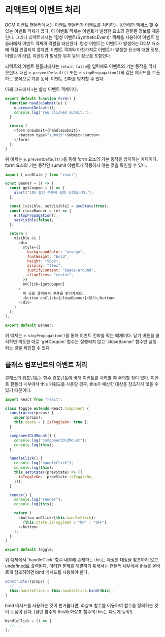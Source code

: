 # 리액트의 이벤트 처리

DOM 이벤트 핸들러에서는 이벤트 핸들러가 이벤트를 처리하는 동안에만 액세스 할 수 있는 이벤트 객체가 있다. 이 이벤트 객체는 이벤트가 발생한 요소와 관련된 정보를 제공한다. 그러나 리액트에서는 '합성 이벤트(SyntheticEvent)' 객체를 사용하여 이벤트 핸들러에서 이벤트 객체의 역할을 대신한다. 합성 이벤트는 이벤트가 발생하는 DOM 요소에 직접 연결되지 않지만, 이벤트 객체와 마찬가지로 이벤트가 발생한 요소에 대한 정보, 이벤트의 타입, 이벤트가 발생한 위치 등의 정보를 포함한다.

리액트의 이벤트 핸들러에서는 `return false`를 입력해도 이벤트의 기본 동작을 막지 못한다. 대신 `e.preventDefault()` 또는 `e.stopPropagation()`와 같은 메서드를 호출하는 방식으로 기본 동작, 이벤트 전파를 방지할 수 있다.

아래 코드에서 `e`는 합성 이벤트 객체이다.

```js
export default function Form() {
  function handleSubmit(e) {
    e.preventDefault();
    console.log("You clicked submit.");
  }

  return (
    <form onSubmit={handleSubmit}>
      <button type="submit">Submit</button>
    </form>
  );
}
```

위 예제는 `e.preventDefault()`를 통해 form 요소의 기본 동작을 방지하는 예제이다. form 요소의 기본 동작인 summit 이벤트가 작동하지 않는 것을 확인할 수 있다.

```js
import { useState } from "react";

const Banner = () => {
  const getCoupon = () => {
    alert("10% 할인 쿠폰에 담청 되었습니다.");
  };

  const [visible, setVisible] = useState(true);
  const closeBanner = (e) => {
    e.stopPropagation();
    setVisible(false);
  };

  return (
    visible && (
      <div
        style={{
          backgroundColor: "orange",
          fontWeight: "bold",
          height: "50px",
          display: "flex",
          justifyContent: "space-around",
          alignItems: "center",
        }}
        onClick={getCoupon}
      >
        이 곳을 클릭해서 쿠폰을 받아가세요.
        <button onClick={closeBanner}>닫기</button>
      </div>
    )
  );
};

export default Banner;
```

위 예제는 `e.stopPropagation()`를 통해 이벤트 전파를 막는 예제이다. 닫기 버튼을 클릭하면 의도한 대로 'getCoupon' 함수는 실행되지 않고 'closeBanner' 함수만 실행되는 것을 확인할 수 있다

## 클래스 컴포넌트의 이벤트 처리

클래스의 컴포넌트는 함수 컴포넌트에 비해 이벤트를 처리할 때 주의할 점이 있다. 이벤트 핸들러 내부에서 this 키워드를 사용할 경우, this가 예상한 대상을 참조하지 않을 수 있기 때문이다.

```js
import React from "react";

class Toggle extends React.Component {
  constructor(props) {
    super(props);
    this.state = { isToggleOn: true };
  }

  componentDidMount() {
    console.log("componentDidMount");
    console.log(this);
  }

  handleClick() {
    console.log("handleClick");
    console.log(this);
    this.setState((prevState) => ({
      isToggleOn: !prevState.isToggleOn,
    }));
  }

  render() {
    console.log("render");
    console.log(this);

    return (
      <button onClick={this.handleClick}>
        {this.state.isToggleOn ? "ON" : "OFF"}
      </button>
    );
  }
}

export default Toggle;
```

위 예제에서 'handleClick' 함수 내부에 존재하는 this는 예상한 대상을 참조하지 않고 undefined로 출력된다. 이러한 문제를 해결하기 위해서는 핸들러 내부에서 this를 올바르게 참조하려면 bind 메서드를 사용해야 한다.

```js
constructor(props) {
  // ...
  this.handleClick = this.handleClick.bind(this);
}
```

bind 메서드를 사용하는 것이 번거롭다면, 화살표 함수를 이용하여 함수를 정의하는 것이 도움이 된다. (일반 함수의 this와 화살표 함수의 this는 다르게 동작!)

```js
handleClick = () => {
  //...
};
```
